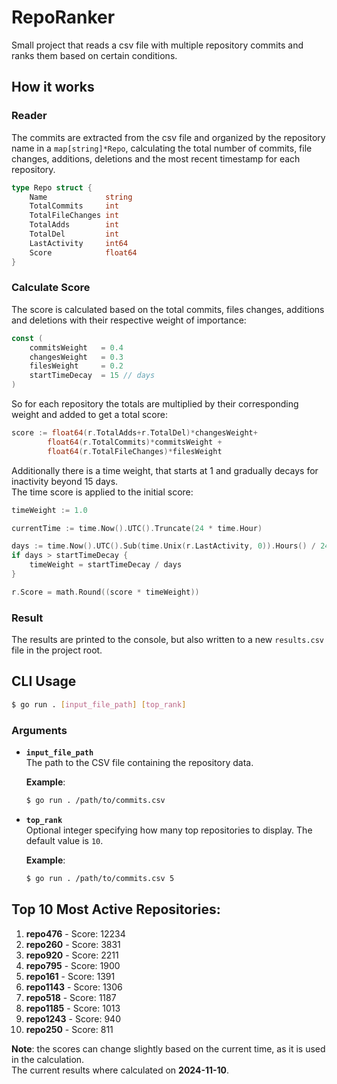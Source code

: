 # RepoRanker

Small project that reads a csv file with multiple repository commits and ranks them based on certain conditions.

## How it works

### Reader
The commits are extracted from the csv file and organized by the repository name in a `map[string]*Repo`, calculating the total number of commits, file changes, additions, deletions and the most recent timestamp for each repository.

``` Go
type Repo struct {
	Name             string
	TotalCommits     int
	TotalFileChanges int
	TotalAdds        int
	TotalDel         int
	LastActivity     int64
	Score            float64
}
```

### Calculate Score
The score is calculated based on the total commits, files changes, additions and deletions with their respective weight of importance:

```Go
const (
	commitsWeight   = 0.4
	changesWeight   = 0.3
	filesWeight     = 0.2
	startTimeDecay  = 15 // days
)
```
So for each repository the totals are multiplied by their corresponding weight and added to get a total score:
```Go
score := float64(r.TotalAdds+r.TotalDel)*changesWeight+
		float64(r.TotalCommits)*commitsWeight +
		float64(r.TotalFileChanges)*filesWeight
```
Additionally there is a time weight, that starts at 1 and gradually decays for inactivity beyond 15 days.  
The time score is applied to the initial score:

```Go
timeWeight := 1.0

currentTime := time.Now().UTC().Truncate(24 * time.Hour)

days := time.Now().UTC().Sub(time.Unix(r.LastActivity, 0)).Hours() / 24
if days > startTimeDecay {
    timeWeight = startTimeDecay / days
}

r.Score = math.Round((score * timeWeight))
```

### Result
The results are printed to the console, but also written to a new `results.csv` file in the project root.

## CLI Usage

```bash
$ go run . [input_file_path] [top_rank]
```
### Arguments

- **`input_file_path`**  
  The path to the CSV file containing the repository data.
  
  **Example**:  
  ```bash
  $ go run . /path/to/commits.csv
  ```

- **`top_rank`**  
  Optional integer specifying how many top repositories to display.
  The default value is `10`.
  
  **Example**:  
  ```bash
  $ go run . /path/to/commits.csv 5
  ```

## Top 10 Most Active Repositories:

1. **repo476** - Score: 12234
2. **repo260** - Score: 3831
3. **repo920** - Score: 2211
4. **repo795** - Score: 1900
5. **repo161** - Score: 1391
6. **repo1143** - Score: 1306
7. **repo518** - Score: 1187
8. **repo1185** - Score: 1013
9. **repo1243** - Score: 940
10. **repo250** - Score: 811


**Note**: the scores can change slightly based on the current time, as it is used in the calculation.  
The current results where calculated on **2024-11-10**.